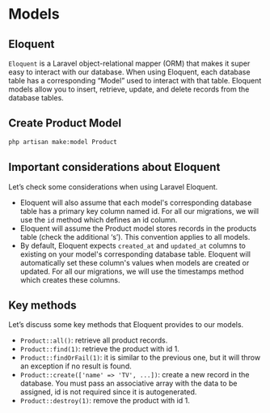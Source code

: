 # Models

## Eloquent

`Eloquent` is a Laravel object-relational mapper (ORM) that makes it super easy to interact with our database. When using Eloquent, each database table has a corresponding “Model” used to interact with that table. Eloquent models allow you to insert, retrieve, update, and delete records from the database tables.

## Create Product Model

```bash
php artisan make:model Product
```

## Important considerations about Eloquent

Let’s check some considerations when using Laravel Eloquent.

- Eloquent will also assume that each model's corresponding database table has a primary key column named id. For all our migrations, we will use the `id` method which defines an id column.
- Eloquent will assume the Product model stores records in the products table (check the additional ‘s’). This convention applies to all models.
- By default, Eloquent expects `created_at` and `updated_at` columns to existing on your model's corresponding database table. Eloquent will automatically set these column's values when models are created or updated. For all our migrations, we will use the timestamps method which creates these columns.

## Key methods

Let’s discuss some key methods that Eloquent provides to our models.

- `Product::all()`: retrieve all product records.
- `Product::find(1)`: retrieve the product with id 1.
- `Product::findOrFail(1)`: it is similar to the previous one, but it will throw an exception if no result is found.
- `Product::create(['name' => 'TV', ...])`: create a new record in the database. You must pass an associative array with the data to be assigned, id is not required since it is autogenerated.
- `Product::destroy(1)`: remove the product with id 1.
